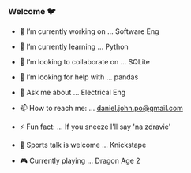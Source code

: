 ### Welcome 🐦



- 🔭 I’m currently working on ... Software Eng
- 🌱 I’m currently learning ... Python
- 👯 I’m looking to collaborate on ...  SQLite
- 🤔 I’m looking for help with ...  pandas
- 💬 Ask me about ... Electrical Eng
- 📫 How to reach me: ... daniel.john.po@gmail.com

- ⚡ Fun fact: ... If you sneeze I'll say 'na zdravie'
- 🏀 Sports talk is welcome ... Knickstape 
- 🎮 Currently playing ... Dragon Age 2
